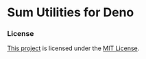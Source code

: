 # Sum Utilities for Deno

### License

[This project](https://deno.land/x/sum) is licensed under the [MIT License](./LICENSE.md).
